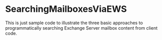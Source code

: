 # SearchingMailboxesViaEWS

This is just sample code to illustrate the three basic approaches to programmatically searching Exchange Server mailbox content from client code.
